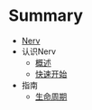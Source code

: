 # Summary

* [Nerv](README.md)
* 认识Nerv
  * [概述](intro/overview.md)
  * [快速开始](intro/getting-started.md)
* 指南
  * [生命周期](guides/lifecycle.md)
